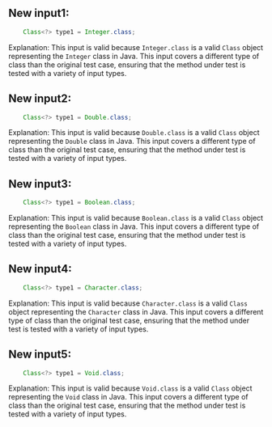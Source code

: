 ## New input1:
```java
    Class<?> type1 = Integer.class;
```
Explanation: This input is valid because `Integer.class` is a valid `Class` object representing the `Integer` class in Java. This input covers a different type of class than the original test case, ensuring that the method under test is tested with a variety of input types.

## New input2:
```java
    Class<?> type1 = Double.class;
```
Explanation: This input is valid because `Double.class` is a valid `Class` object representing the `Double` class in Java. This input covers a different type of class than the original test case, ensuring that the method under test is tested with a variety of input types.

## New input3:
```java
    Class<?> type1 = Boolean.class;
```
Explanation: This input is valid because `Boolean.class` is a valid `Class` object representing the `Boolean` class in Java. This input covers a different type of class than the original test case, ensuring that the method under test is tested with a variety of input types.

## New input4:
```java
    Class<?> type1 = Character.class;
```
Explanation: This input is valid because `Character.class` is a valid `Class` object representing the `Character` class in Java. This input covers a different type of class than the original test case, ensuring that the method under test is tested with a variety of input types.

## New input5:
```java
    Class<?> type1 = Void.class;
```
Explanation: This input is valid because `Void.class` is a valid `Class` object representing the `Void` class in Java. This input covers a different type of class than the original test case, ensuring that the method under test is tested with a variety of input types.
